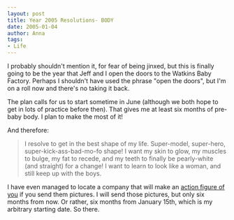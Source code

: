 ```yaml
---
layout: post
title: Year 2005 Resolutions- BODY
date: 2005-01-04
author: Anna
tags:
- Life
---
```


<p>I probably shouldn't mention it, for fear of being jinxed, but this
is finally going to be the year that Jeff and I open the doors to the
Watkins Baby Factory. Perhaps I shouldn't have used the phrase "open
the doors", but I'm on a roll now and there's no taking it back.</p>
<p>The plan calls for us to start sometime in June (although we both
hope to get in lots of practice before then). That gives me at least
six months of pre-baby body. I plan to make the most of it!</p>
<p>And therefore:</p>
<blockquote>
	I resolve to get in the best shape of my life. Super-model,
	super-hero, super-kick-ass-bad-mo-fo shape! I want my skin to glow,
	my muscles to bulge, my fat to recede, and my teeth to finally be
	pearly-white (and straight) for a change! I want to learn to look
	like a woman, and still keep up with the boys.
</blockquote>
<p>I have even managed to locate a company that will make an <a
href="http://www.andgor.com/Personalized_Figures/personalized_figures.html">
action figure of you</a> if you send them pictures. I will send
those pictures, but only six months from now. Or rather, six months
from January 15th, which is my arbitrary starting date. So there.</p>